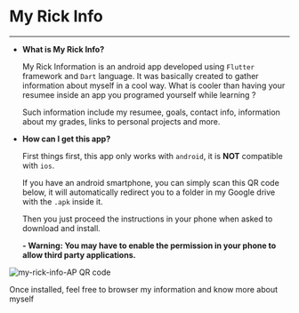 # My Rick Info

---

- **What is My Rick Info?**

  My Rick Information is an android app developed using `Flutter` framework and `Dart` language. It was basically created to gather information about myself in a cool way. What is cooler than having your resumee inside an app you programed yourself while learning ?
  
  Such information include my resumee, goals, contact info, information about my grades, links to personal projects and more.


- **How can I get this app?**

  First things first, this app only works with `android`, it is **NOT** compatible with `ios`.
  
  If you have an android smartphone, you can simply scan this QR code below, it will automatically redirect you to a folder in my Google drive with the `.apk` inside it.
  
  Then you just proceed the instructions in your phone when asked to download and install.
  
  **- Warning: You may have to enable the permission in your phone to allow third party applications.**
 
![my-rick-info-AP QR code](https://user-images.githubusercontent.com/68413884/96426600-d4bf2380-11d3-11eb-897d-39536c3887b4.png)

  Once installed, feel free to browser my information and know more about myself

